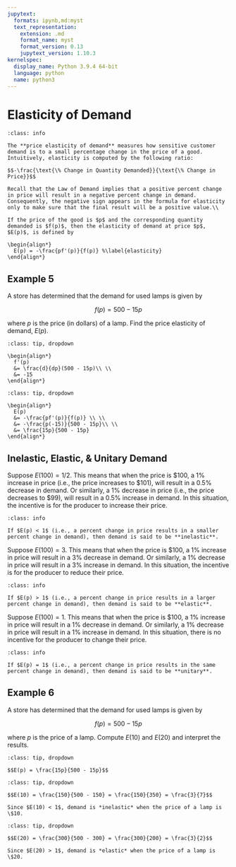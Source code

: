 ```yaml
---
jupytext:
  formats: ipynb,md:myst
  text_representation:
    extension: .md
    format_name: myst
    format_version: 0.13
    jupytext_version: 1.10.3
kernelspec:
  display_name: Python 3.9.4 64-bit
  language: python
  name: python3
---
```

# Elasticity of Demand

```{admonition} Definition
:class: info

The **price elasticity of demand** measures how sensitive customer demand is to a small percentage change in the price of a good.  Intuitively, elasticity is computed by the following ratio:

$$-\frac{\text{\% Change in Quantity Demanded}}{\text{\% Change in Price}}$$

Recall that the Law of Demand implies that a positive percent change in price will result in a negative percent change in demand.  Consequently, the negative sign appears in the formula for elasticity only to make sure that the final result will be a positive value.\\

If the price of the good is $p$ and the corresponding quantity demanded is $f(p)$, then the elasticity of demand at price $p$, $E(p)$, is defined by

\begin{align*}
  E(p) = -\frac{pf'(p)}{f(p)} %\label{elasticity}
\end{align*}
```

## Example 5

A store has determined that the demand for used lamps is given by

$$f(p) = 500 - 15p$$

where $p$ is the price (in dollars) of a lamp.  Find the price elasticity of demand, $E(p)$.

```{admonition} Step 1: Compute $f'(p)$.
:class: tip, dropdown

\begin{align*}
  f'(p) 
  &= \frac{d}{dp}(500 - 15p)\\ \\
  &= -15
\end{align*}
```

```{admonition} Step 2: Compute $E(p)$.
:class: tip, dropdown

\begin{align*}
  E(p) 
  &= -\frac{pf'(p)}{f(p)} \\ \\
  &= -\frac{p(-15)}{500 - 15p}\\ \\
  &= \frac{15p}{500 - 15p}    
\end{align*}
```

## Inelastic, Elastic, & Unitary Demand

Suppose $E(100) = 1/2$. This means that when the price is \$100, a 1\% increase in price (i.e., the price increases to \$101), will result in a 0.5\% decrease in demand. Or similarly, a 1\%  decrease in price (i.e., the price decreases to \$99), will result in a 0.5\% increase in demand. In this situation, the incentive is for the producer to increase their price.

```{admonition} Definition
:class: info

If $E(p) < 1$ (i.e., a percent change in price results in a smaller percent change in demand), then demand is said to be **inelastic**. 
```

Suppose $E(100) = 3$. This means that when the price is \$100, a 1\% increase in price will result in a 3\% decrease in demand. Or similarly, a 1\% decrease in price will result in a 3\% increase in demand. In this situation, the incentive is for the producer to reduce their price.

```{admonition} Definition
:class: info

If $E(p) > 1$ (i.e., a percent change in price results in a larger percent change in demand), then demand is said to be **elastic**. 
```

Suppose $E(100) = 1$. This means that when the price is \$100, a 1\% increase in price will result in a 1\% decrease in demand. Or similarly, a 1\% decrease in price will result in a 1\% increase in demand. In this situation, there is no incentive for the producer to change their price.

```{admonition} Definition
:class: info

If $E(p) = 1$ (i.e., a percent change in price results in the same percent change in demand), then demand is said to be **unitary**. 
```

## Example 6

A store has determined that the demand for used lamps is given by

$$f(p) = 500 - 15p$$

where $p$ is the price of a lamp. Compute $E(10)$ and $E(20)$ and interpret the results.

```{admonition} Step 1: Recall the elasticity of demand found in Example 1.
:class: tip, dropdown

$$E(p) = \frac{15p}{500 - 15p}$$
```

```{admonition} Step 2: Evaluate $E(10)$ and interpret.
:class: tip, dropdown

$$E(10) = \frac{150}{500 - 150} = \frac{150}{350} = \frac{3}{7}$$

Since $E(10) < 1$, demand is *inelastic* when the price of a lamp is \$10.
```

```{admonition} Step 3: Evaluate $E(20)$ and interpret.
:class: tip, dropdown

$$E(20) = \frac{300}{500 - 300} = \frac{300}{200} = \frac{3}{2}$$

Since $E(20) > 1$, demand is *elastic* when the price of a lamp is \$20.
```